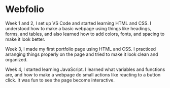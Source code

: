 # Webfolio

Week 1 and 2, I set up VS Code and started learning HTML and CSS. I understood how to make a basic webpage using things like headings, forms, and tables, and also learned how to add colors, fonts, and spacing to make it look better.

Week 3, I made my first portfolio page using HTML and CSS. I practiced arranging things properly on the page and tried to make it look clean and organized.

Week 4, I started learning JavaScript. I learned what variables and functions are, and how to make a webpage do small actions like reacting to a button click. It was fun to see the page become interactive.
